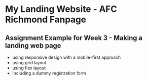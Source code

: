 # My Landing Website - AFC Richmond Fanpage

## Assignment Example for Week 3 - Making a landing web page

- using responsive design with a mobile-first approach
- using grid layout
- using flex layout
- including a dummy registration form

